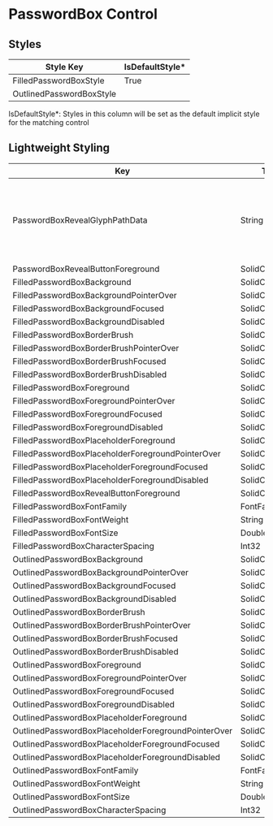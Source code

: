 # PasswordBox Control
## Styles

Style Key|IsDefaultStyle*
-|-
FilledPasswordBoxStyle|True
OutlinedPasswordBoxStyle|

IsDefaultStyle*: Styles in this column will be set as the default implicit style for the matching control

## Lightweight Styling

Key|Type|Value
-|-|-
PasswordBoxRevealGlyphPathData|String|`M11 0.5C6 0.5 1.73 3.61 0 8C1.73 12.39 6 15.5 11 15.5C16 15.5 20.27 12.39 22 8C20.27 3.61 16 0.5 11 0.5ZM11 13C8.24 13 6 10.76 6 8C6 5.24 8.24 3 11 3C13.76 3 16 5.24 16 8C16 10.76 13.76 13 11 13ZM11 5C9.34 5 8 6.34 8 8C8 9.66 9.34 11 11 11C12.66 11 14 9.66 14 8C14 6.34 12.66 5 11 5Z`
PasswordBoxRevealButtonForeground|SolidColorBrush|OnSurfaceVariantBrush
FilledPasswordBoxBackground|SolidColorBrush|SurfaceVariantBrush
FilledPasswordBoxBackgroundPointerOver|SolidColorBrush|OnSurfaceVariantHoverBrush
FilledPasswordBoxBackgroundFocused|SolidColorBrush|SurfaceVariantBrush
FilledPasswordBoxBackgroundDisabled|SolidColorBrush|BackgroundDisabledLowBrush
FilledPasswordBoxBorderBrush|SolidColorBrush|OnSurfaceVariantBrush
FilledPasswordBoxBorderBrushPointerOver|SolidColorBrush|OnSurfaceBrush
FilledPasswordBoxBorderBrushFocused|SolidColorBrush|PrimaryBrush
FilledPasswordBoxBorderBrushDisabled|SolidColorBrush|OnSurfaceDisabledLowBrush
FilledPasswordBoxForeground|SolidColorBrush|OnSurfaceBrush
FilledPasswordBoxForegroundPointerOver|SolidColorBrush|OnSurfaceBrush
FilledPasswordBoxForegroundFocused|SolidColorBrush|OnSurfaceBrush
FilledPasswordBoxForegroundDisabled|SolidColorBrush|OnSurfaceDisabledBrush
FilledPasswordBoxPlaceholderForeground|SolidColorBrush|OnSurfaceVariantBrush
FilledPasswordBoxPlaceholderForegroundPointerOver|SolidColorBrush|OnSurfaceBrush
FilledPasswordBoxPlaceholderForegroundFocused|SolidColorBrush|PrimaryBrush
FilledPasswordBoxPlaceholderForegroundDisabled|SolidColorBrush|OnSurfaceLowBrush
FilledPasswordBoxRevealButtonForeground|SolidColorBrush|OnSurfaceVariantBrush
FilledPasswordBoxFontFamily|FontFamily|MaterialMediumFontFamily
FilledPasswordBoxFontWeight|String|BodyLargeFontWeight
FilledPasswordBoxFontSize|Double|BodyLargeFontSize
FilledPasswordBoxCharacterSpacing|Int32|BodyLargeCharacterSpacing
OutlinedPasswordBoxBackground|SolidColorBrush|SystemControlTransparentBrush
OutlinedPasswordBoxBackgroundPointerOver|SolidColorBrush|SystemControlTransparentBrush
OutlinedPasswordBoxBackgroundFocused|SolidColorBrush|SystemControlTransparentBrush
OutlinedPasswordBoxBackgroundDisabled|SolidColorBrush|SystemControlTransparentBrush
OutlinedPasswordBoxBorderBrush|SolidColorBrush|OutlineBrush
OutlinedPasswordBoxBorderBrushPointerOver|SolidColorBrush|OnSurfaceBrush
OutlinedPasswordBoxBorderBrushFocused|SolidColorBrush|PrimaryBrush
OutlinedPasswordBoxBorderBrushDisabled|SolidColorBrush|OnSurfaceDisabledLowBrush
OutlinedPasswordBoxForeground|SolidColorBrush|OnSurfaceBrush
OutlinedPasswordBoxForegroundPointerOver|SolidColorBrush|OnSurfaceBrush
OutlinedPasswordBoxForegroundFocused|SolidColorBrush|OnSurfaceBrush
OutlinedPasswordBoxForegroundDisabled|SolidColorBrush|OnSurfaceDisabledBrush
OutlinedPasswordBoxPlaceholderForeground|SolidColorBrush|OnSurfaceVariantBrush
OutlinedPasswordBoxPlaceholderForegroundPointerOver|SolidColorBrush|OnSurfaceBrush
OutlinedPasswordBoxPlaceholderForegroundFocused|SolidColorBrush|PrimaryBrush
OutlinedPasswordBoxPlaceholderForegroundDisabled|SolidColorBrush|OnSurfaceLowBrush
OutlinedPasswordBoxFontFamily|FontFamily|MaterialMediumFontFamily
OutlinedPasswordBoxFontWeight|String|BodyLargeFontWeight
OutlinedPasswordBoxFontSize|Double|BodyLargeFontSize
OutlinedPasswordBoxCharacterSpacing|Int32|BodyLargeCharacterSpacing
